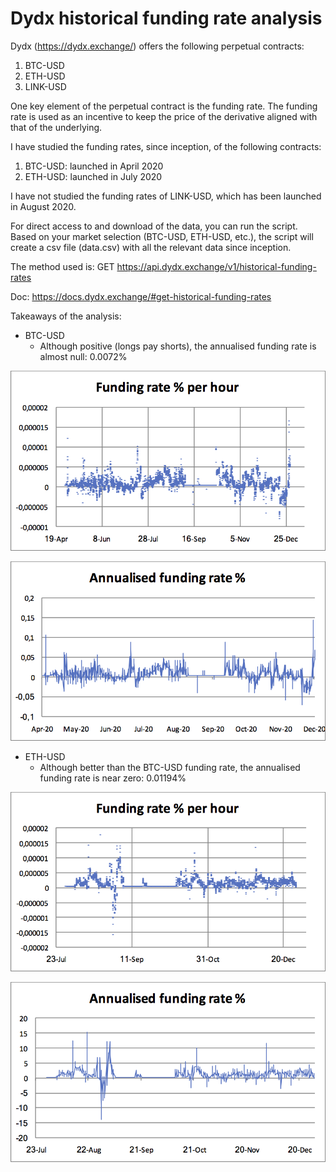 # Dydx historical funding rate analysis #

Dydx (https://dydx.exchange/) offers the following perpetual contracts:
1. BTC-USD
2. ETH-USD
3. LINK-USD

One key element of the perpetual contract is the funding rate. The funding rate is used as an incentive to keep the price of the derivative aligned with that of the underlying.

I have studied the funding rates, since inception, of the following contracts:
1. BTC-USD: launched in April 2020
2. ETH-USD: launched in July 2020

I have not studied the funding rates of LINK-USD, which has been launched in August 2020.

For direct access to and download of the data, you can run the script. Based on your market selection (BTC-USD, ETH-USD, etc.), the script will create a csv file (data.csv) with all the relevant data since inception.  

The method used is: GET https://api.dydx.exchange/v1/historical-funding-rates

Doc: https://docs.dydx.exchange/#get-historical-funding-rates

Takeaways of the analysis:

* BTC-USD
  * Although positive (longs pay shorts), the annualised funding rate is almost null: 0.0072%

![Alt text](https://raw.githubusercontent.com/TiGowa/dydx-funding-rate/master/btc-usd-funding-per-hour.png?raw=true "Optional Title")

![Alt text](https://raw.githubusercontent.com/TiGowa/dydx-funding-rate/master/btc-usd-funding-annualised.png?raw=true "Optional Title")

* ETH-USD
  * Although better than the BTC-USD funding rate, the annualised funding rate is near zero: 0.01194% 
  
![Alt text](https://raw.githubusercontent.com/TiGowa/dydx-funding-rate/master/eth-usd-funding-hour.png?raw=true "Optional Title")

![Alt text](https://raw.githubusercontent.com/TiGowa/dydx-funding-rate/master/eth-usd-funding-annualised.png?raw=true "Optional Title")

